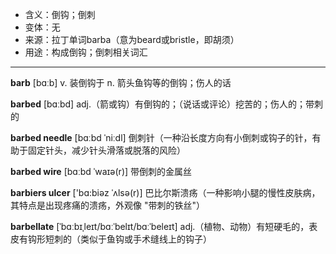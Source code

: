 - <span class="definition">含义：倒钩；倒刺</span>
- <span class="definition">变体：无</span>
- <span class="definition">来源：拉丁单词barba（意为beard或bristle，即胡须）</span>
- <span class="definition">用途：构成倒钩；倒刺相关词汇</span>

---

<span class="vocabulary">**barb**</span> [bɑːb] v. 装倒钩于 n. 箭头鱼钩等的倒钩；伤人的话

<span class="vocabulary">**barbed**</span> [bɑːbd] adj.（箭或钩）有倒钩的；（说话或评论）挖苦的；伤人的；带刺的

<span class="vocabulary">**barbed needle**</span> [bɑːbd ˈniːdl] 倒刺针（一种沿长度方向有小倒刺或钩子的针，有助于固定针头，减少针头滑落或脱落的风险）

<span class="vocabulary">**barbed wire**</span> [bɑːbd ˈwaɪə(r)] 带倒刺的金属丝 

<span class="vocabulary">**barbiers ulcer**</span> ['bɑ:biəz ˈʌlsə(r)] 巴比尔斯溃疡（一种影响小腿的慢性皮肤病，其特点是出现疼痛的溃疡，外观像 "带刺的铁丝"）

<span class="vocabulary">**barbellate**</span> [ˈbɑːbɪˌleɪt/bɑːˈbelɪt/bɑːˈbeleɪt] adj.（植物、动物）有短硬毛的，表皮有钩形短刺的（类似于鱼钩或手术缝线上的钩子）

